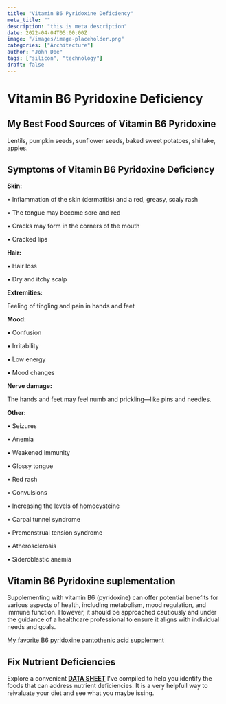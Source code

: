 ```yaml
---
title: "Vitamin B6 Pyridoxine Deficiency"
meta_title: ""
description: "this is meta description"
date: 2022-04-04T05:00:00Z
image: "/images/image-placeholder.png"
categories: ["Architecture"]
author: "John Doe"
tags: ["silicon", "technology"]
draft: false
---
```

<h1>Vitamin B6 Pyridoxine Deficiency</h1>
            <h2>My Best Food Sources of Vitamin B6 Pyridoxine</h2>
          <p>
           Lentils, pumpkin seeds, sunflower seeds, baked sweet potatoes, shiitake, apples.
</p>
<h2>Symptoms of Vitamin B6 Pyridoxine Deficiency</h2>
<p><b>Skin:</b></p>
<p>&bull; Inflammation of the skin (dermatitis) and a red, greasy, scaly rash</p>
<p>&bull; The tongue may become sore and red</p>
 <p>&bull; Cracks may form in the corners of the mouth</p>
 <p>&bull; Cracked lips</p>
<p><b>Hair:</b></p><p>&bull; Hair loss</p>
 <p>&bull; Dry and itchy scalp</p>
 <p><b>Extremities:</b></p><p>Feeling of tingling and pain in hands and feet</p>
 <p><b>Mood:</b></p>
  <p>&bull; Confusion</p>
  <p>&bull; Irritability</p>
  <p>&bull; Low energy</p>
  <p>&bull; Mood changes</p>
 <p><b>Nerve damage:</b></p><p>The hands and feet may feel numb and prickling—like pins and needles.</p>
<p><b>Other:</b></p>
<p>&bull;  Seizures</p>
 <p>&bull;  Anemia</p>
 <p>&bull;  Weakened immunity</p>
 <p>&bull;  Glossy tongue</p>
 <p>&bull;  Red rash</p>
 <p>&bull;  Convulsions</p>
 <p>&bull;  Increasing the levels of homocysteine</p>
 <p>&bull;  Carpal tunnel syndrome</p>
 <p>&bull;  Premenstrual tension syndrome</p>
 <p>&bull;  Atherosclerosis</p>
 <p>&bull;  Sideroblastic anemia
</p>
<h2>Vitamin B6 Pyridoxine suplementation</h2>
  <p>Supplementing with vitamin B6 (pyridoxine) can offer potential benefits for various aspects of health, including metabolism, mood regulation, and immune function. However, it should be approached cautiously and under the guidance of a healthcare professional to ensure it aligns with individual needs and goals.</p>
 <p><a target="_blank" href="https://www.amazon.com/Organic-Vitamin-Complex-Liquid-Absorption/dp/B08221NY2L/ref=sr_1_5?crid=6HHLNQZP0MTM&amp;keywords=b+complex+supplement+dropper&amp;qid=1695565572&amp;sprefix=b+complex+suplement+dropper%252Caps%252C124&amp;sr=8-5&_encoding=UTF8&tag=irinawink-20&linkCode=ur2&linkId=61b160aed187f794c7c6b0803103feaa&camp=1789&creative=9325">My favorite B6 pyridoxine pantothenic acid supplement</a></p>
<h2>Fix Nutrient Deficiencies</h2><p>Explore a convenient <a title="fix nutritional deficiencies with a data sheet" href="../nutrients-in-healthy-foods.html"  target="_blank"><b>DATA SHEET</b></a> I've compiled to help you identify the foods that can address nutrient deficiencies. It is a very helpfull way to reivaluate your diet and see what you maybe issing.</p>